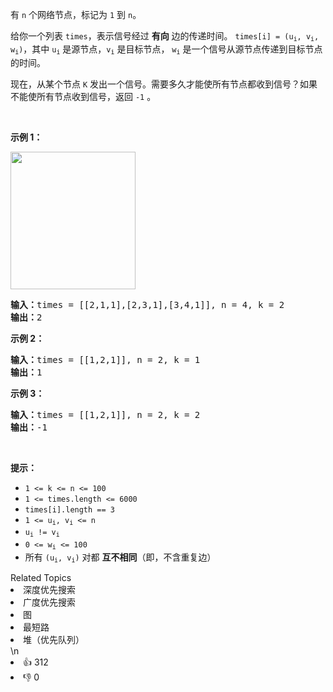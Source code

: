 <p>有 <code>n</code> 个网络节点，标记为 <code>1</code> 到 <code>n</code>。</p>

<p>给你一个列表 <code>times</code>，表示信号经过 <strong>有向</strong> 边的传递时间。 <code>times[i] = (u<sub>i</sub>, v<sub>i</sub>, w<sub>i</sub>)</code>，其中 <code>u<sub>i</sub></code> 是源节点，<code>v<sub>i</sub></code> 是目标节点， <code>w<sub>i</sub></code> 是一个信号从源节点传递到目标节点的时间。</p>

<p>现在，从某个节点 <code>K</code> 发出一个信号。需要多久才能使所有节点都收到信号？如果不能使所有节点收到信号，返回 <code>-1</code> 。</p>

<p> </p>

<p><strong>示例 1：</strong></p>

<p><img alt="" src="https://assets.leetcode.com/uploads/2019/05/23/931_example_1.png" style="height: 220px; width: 200px;" /></p>

<pre>
<strong>输入：</strong>times = [[2,1,1],[2,3,1],[3,4,1]], n = 4, k = 2
<strong>输出：</strong>2
</pre>

<p><strong>示例 2：</strong></p>

<pre>
<strong>输入：</strong>times = [[1,2,1]], n = 2, k = 1
<strong>输出：</strong>1
</pre>

<p><strong>示例 3：</strong></p>

<pre>
<strong>输入：</strong>times = [[1,2,1]], n = 2, k = 2
<strong>输出：</strong>-1
</pre>

<p> </p>

<p><strong>提示：</strong></p>

<ul>
	<li><code>1 <= k <= n <= 100</code></li>
	<li><code>1 <= times.length <= 6000</code></li>
	<li><code>times[i].length == 3</code></li>
	<li><code>1 <= u<sub>i</sub>, v<sub>i</sub> <= n</code></li>
	<li><code>u<sub>i</sub> != v<sub>i</sub></code></li>
	<li><code>0 <= w<sub>i</sub> <= 100</code></li>
	<li>所有 <code>(u<sub>i</sub>, v<sub>i</sub>)</code> 对都 <strong>互不相同</strong>（即，不含重复边）</li>
</ul>
<div><div>Related Topics</div><div><li>深度优先搜索</li><li>广度优先搜索</li><li>图</li><li>最短路</li><li>堆（优先队列）</li></div></div>\n<div><li>👍 312</li><li>👎 0</li></div>